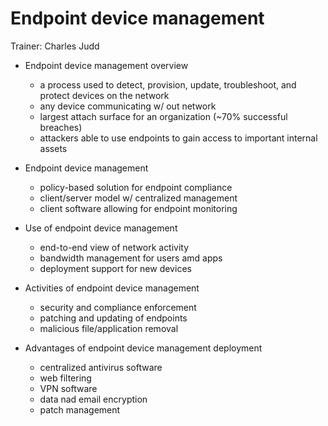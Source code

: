 # Endpoint device management

Trainer: Charles Judd


- Endpoint device management overview
  - a process used to detect, provision, update, troubleshoot, and protect devices on the network
  - any device communicating w/ out network
  - largest attach surface for an organization (~70% successful breaches)
  - attackers able to use endpoints to gain access to important internal assets


- Endpoint device management
  - policy-based solution for endpoint compliance
  - client/server model w/ centralized management
  - client software allowing for endpoint monitoring


- Use of endpoint device management
  - end-to-end view of network activity
  - bandwidth management for users amd apps
  - deployment support for new devices


- Activities of endpoint device management
  - security and compliance enforcement
  - patching and updating of endpoints
  - malicious file/application removal


- Advantages of endpoint device management deployment
  - centralized antivirus software
  - web filtering
  - VPN software
  - data nad email encryption
  - patch management








